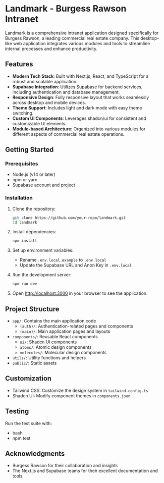 # Landmark - Burgess Rawson Intranet

Landmark is a comprehensive intranet application designed specifically for Burgess Rawson, a leading commercial real estate company. This desktop-like web application integrates various modules and tools to streamline internal processes and enhance productivity.

## Features

- **Modern Tech Stack**: Built with Next.js, React, and TypeScript for a robust and scalable application.
- **Supabase Integration**: Utilizes Supabase for backend services, including authentication and database management.
- **Responsive Design**: Fully responsive layout that works seamlessly across desktop and mobile devices.
- **Theme Support**: Includes light and dark mode with easy theme switching.
- **Custom UI Components**: Leverages shadcn/ui for consistent and customizable UI elements.
- **Module-based Architecture**: Organized into various modules for different aspects of commercial real estate operations.

## Getting Started

### Prerequisites

- Node.js (v14 or later)
- npm or yarn
- Supabase account and project

### Installation

1. Clone the repository:

   ```bash
   git clone https://github.com/your-repo/landmark.git
   cd landmark
   ```

2. Install dependencies:

   ```bash
   npm install
   ```

3. Set up environment variables:

   - Rename `.env.local.example` to `.env.local`
   - Update the Supabase URL and Anon Key in `.env.local`

4. Run the development server:

   ```bash
   npm run dev
   ```

5. Open [http://localhost:3000](http://localhost:3000) in your browser to see the application.

## Project Structure

- `app/`: Contains the main application code
  - `(auth)/`: Authentication-related pages and components
  - `(main)/`: Main application pages and layouts
- `components/`: Reusable React components
  - `ui/`: Shadcn UI components
  - `atoms/`: Atomic design components
  - `molecules/`: Molecular design components
- `utils/`: Utility functions and helpers
- `public/`: Static assets

## Customization

- Tailwind CSS: Customize the design system in `tailwind.config.ts`
- Shadcn UI: Modify component themes in `components.json`

## Testing

Run the test suite with:

- bash
- npm test

## Acknowledgments

- Burgess Rawson for their collaboration and insights
- The Next.js and Supabase teams for their excellent documentation and tools

